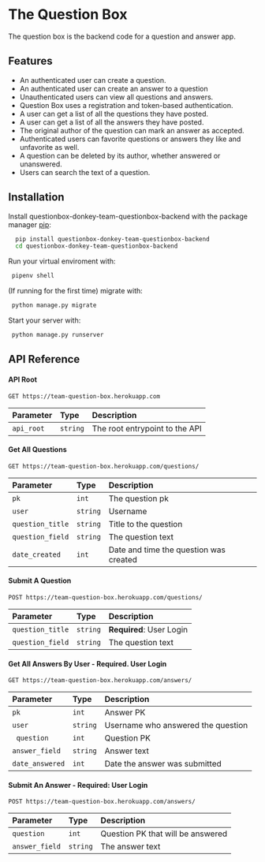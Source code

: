 # The Question Box

The question box is the backend code for a question and answer app.

## Features

- An authenticated user can create a question.
- An authenticated user can create an answer to a question
- Unauthenticated users can view all questions and answers.
- Question Box uses a registration and token-based authentication.
- A user can get a list of all the questions they have posted.
- A user can get a list of all the answers they have posted.
- The original author of the question can mark an answer as accepted.
- Authenticated users can favorite questions or answers they like and unfavorite as well.
- A question can be deleted by its author, whether answered or unanswered.
- Users can search the text of a question.

## Installation

Install questionbox-donkey-team-questionbox-backend with the package manager [pip](https://pip.pypa.io/en/stable/):

```bash
  pip install questionbox-donkey-team-questionbox-backend
  cd questionbox-donkey-team-questionbox-backend
```

Run your virtual enviroment with:

```bash
 pipenv shell
```

(If running for the first time) migrate with:

```bash
 python manage.py migrate
```

Start your server with:

```bash
 python manage.py runserver
```

## API Reference

#### API Root

```http
GET https://team-question-box.herokuapp.com
```

| Parameter  | Type     | Description                    |
| :--------- | :------- | :----------------------------- |
| `api_root` | `string` | The root entrypoint to the API |

#### Get All Questions

```http
GET https://team-question-box.herokuapp.com/questions/
```

| Parameter        | Type     | Description                            |
| :--------------- | :------- | :------------------------------------- |
| `pk`             | `int`    | The question pk                        |
| `user`           | `string` | Username                               |
| `question_title` | `string` | Title to the question                  |
| `question_field` | `string` | The question text                      |
| `date_created`   | `int`    | Date and time the question was created |

#### Submit A Question

```http
POST https://team-question-box.herokuapp.com/questions/
```

| Parameter        | Type     | Description              |
| :--------------- | :------- | :----------------------- |
| `question_title` | `string` | **Required**: User Login |
| `question_field` | `string` | The question text        |

#### Get All Answers By User - **Required**. User Login

```http
GET https://team-question-box.herokuapp.com/answers/
```

| Parameter       | Type     | Description                        |
| :-------------- | :------- | :--------------------------------- |
| `pk`            | `int`    | Answer PK                          |
| `user`          | `string` | Username who answered the question |
| ` question`     | `int`    | Question PK                        |
| `answer_field`  | `string` | Answer text                        |
| `date_answered` | `int`    | Date the answer was submitted      |

#### Submit An Answer - **Required**: User Login

```http
POST https://team-question-box.herokuapp.com/answers/
```

| Parameter      | Type     | Description                       |
| :------------- | :------- | :-------------------------------- |
| `question`     | `int`    | Question PK that will be answered |
| `answer_field` | `string` | The answer text                   |
